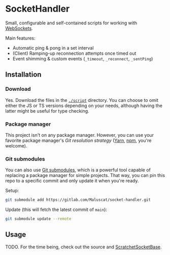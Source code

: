 # SocketHandler
Small, configurable and self-contained scripts for working with
[WebSockets](https://developer.mozilla.org/en-US/docs/Web/API/WebSocket).

Main features:
- Automatic ping & pong in a set interval
- (Client) Ramping-up reconnection attempts once timed out
- Event shimming & custom events (`_timeout`, `_reconnect`, `_sentPing`)

## Installation
### Download
Yes. Download the files in the [`./script`](./script) directory.
You can choose to omit either the JS or TS versions depending on your needs,
although having the latter might be useful for type checking.

### Package manager
This project isn't on any package manager. However, you can use your favorite
package manager's *Git resolution strategy*
([Yarn](https://yarnpkg.com/cli/add), [npm](https://docs.npmjs.com/cli/v6/commands/npm-install), you're welcome).

### Git submodules
You can also use [Git submodules](https://git-scm.com/book/en/v2/Git-Tools-Submodules),
which is a powerful tool capable of replacing a package manager for simple projects.
That way, you can pin this repo to a specific commit and only update it when you're ready.

Setup:
```sh
git submodule add https://gitlab.com/Maluscat/socket-handler.git
```

Update (this will fetch the latest commit of `main`):
```sh
git submodule update --remote
```

## Usage
TODO. For the time being, check out the source and
[ScratchetSocketBase](https://gitlab.com/Maluscat/scratchet/-/blob/main/static/script/socket/ScratchetSocketBase.js).
